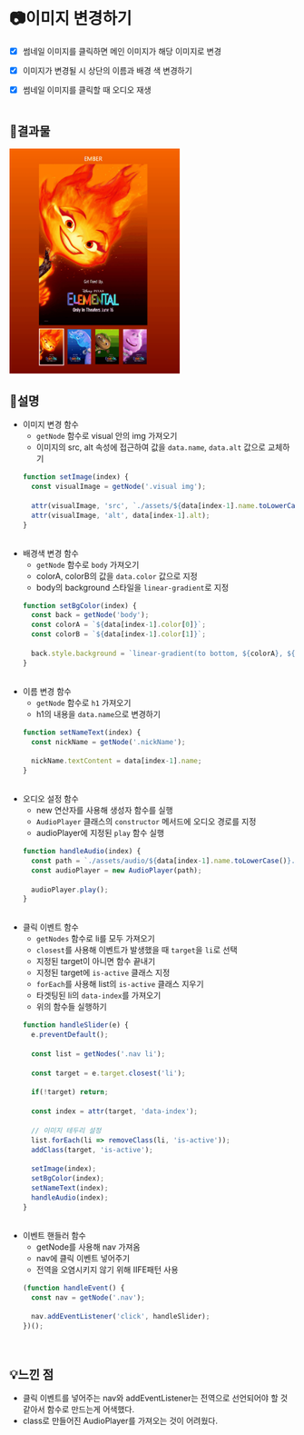# 📷이미지 변경하기


- [x] 썸네일 이미지를 클릭하면 메인 이미지가 해당 이미지로 변경
- [x] 이미지가 변경될 시 상단의 이름과 배경 색 변경하기
- [x] 썸네일 이미지를 클릭할 때 오디오 재생
<br><br>


## 🔮결과물
<img src="./client/images/result.gif" width="300" />


## 📝설명
* 이미지 변경 함수
  * `getNode` 함수로 visual 안의 img 가져오기
  * 이미지의 src, alt 속성에 접근하여 값을 `data.name`, `data.alt` 값으로 교체하기
  ```js
  function setImage(index) {
    const visualImage = getNode('.visual img');
    
    attr(visualImage, 'src', `./assets/${data[index-1].name.toLowerCase()}.jpeg`);
    attr(visualImage, 'alt', data[index-1].alt);
  }
  ```
  <br>
* 배경색 변경 함수
  * `getNode` 함수로 `body` 가져오기
  * colorA, colorB의 값을 `data.color` 값으로 지정
  * body의 background 스타일을 `linear-gradient`로 지정
  ```js
  function setBgColor(index) {
    const back = getNode('body');
    const colorA = `${data[index-1].color[0]}`;
    const colorB = `${data[index-1].color[1]}`;

    back.style.background = `linear-gradient(to bottom, ${colorA}, ${colorB})`;
  }
  ```
  <br>
* 이름 변경 함수
  * `getNode` 함수로 `h1` 가져오기
  * h1의 내용을 `data.name`으로 변경하기
  ```js
  function setNameText(index) {
    const nickName = getNode('.nickName');
    
    nickName.textContent = data[index-1].name;
  }
  ```
  <br>
* 오디오 설정 함수
  * new 연산자를 사용해 생성자 함수를 실행
  * `AudioPlayer` 클래스의 `constructor` 메서드에 오디오 경로를 지정
  * audioPlayer에 지정된 `play` 함수 실행
  ```js
  function handleAudio(index) {
    const path = `./assets/audio/${data[index-1].name.toLowerCase()}.m4a`;
    const audioPlayer = new AudioPlayer(path);

    audioPlayer.play();
  }
  ```
  <br>
* 클릭 이벤트 함수
  * `getNodes` 함수로 li를 모두 가져오기
  * `closest`를 사용해 이벤트가 발생했을 때 `target`을 `li`로 선택
  * 지정된 target이 아니면 함수 끝내기
  * 지정된 target에 `is-active` 클래스 지정
  * `forEach`를 사용해 list의 `is-active` 클래스 지우기
  * 타겟팅된 li의 `data-index`를 가져오기
  * 위의 함수들 실행하기
  ```js
  function handleSlider(e) {
    e.preventDefault();
    
    const list = getNodes('.nav li');

    const target = e.target.closest('li');
    
    if(!target) return;
    
    const index = attr(target, 'data-index');

    // 이미지 테두리 설정
    list.forEach(li => removeClass(li, 'is-active'));
    addClass(target, 'is-active');

    setImage(index);
    setBgColor(index);
    setNameText(index);
    handleAudio(index);
  }
  ```
  <br>
* 이벤트 핸들러 함수
  * getNode를 사용해 nav 가져옴
  * nav에 클릭 이벤트 넣어주기
  * 전역을 오염시키지 않기 위해 IIFE패턴 사용
  ```js
  (function handleEvent() {
    const nav = getNode('.nav');
    
    nav.addEventListener('click', handleSlider);
  })();
  ```
  <br>

## 💡느낀 점
- 클릭 이벤트를 넣어주는 nav와 addEventListener는 전역으로 선언되어야 할 것 같아서 함수로 만드는게 어색했다.
- class로 만들어진 AudioPlayer를 가져오는 것이 어려웠다.